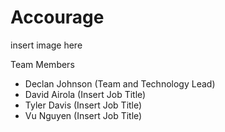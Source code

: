 # Accourage

insert image here

Team Members
- Declan Johnson (Team and Technology Lead)
- David Airola (Insert Job Title)
- Tyler Davis (Insert Job Title)
- Vu Nguyen (Insert Job Title)


